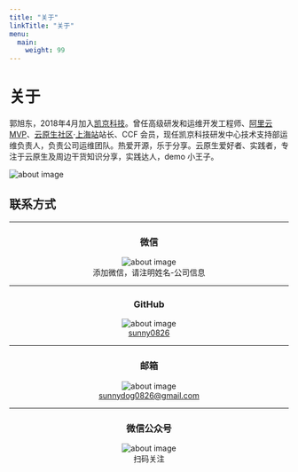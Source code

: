 ```yaml
---
title: "关于"
linkTitle: "关于"
menu:
  main:
    weight: 99
---
```

<div  class="row flex-xl-nowrap">
<div class="col-12 col-md-3 col-xl-2 td-sidebar d-print-none"></div>
<div class="d-none d-xl-block col-xl-2 td-toc d-print-none mt-5"></div>
<main class="col-12 col-md-6 col-xl-8 pl-md-5 pr-md-4" role="main">
<h1 class="section-title">关于</h1>
<div class="pageinfo pageinfo-primary">
  <div class="container">
    <div class="row align-items-center">
      <div class="col-md-8">
        <p>郭旭东，2018年4月加入<a href="https://www.keking.com">凯京科技</a>。曾任高级研发和运维开发工程师、<a href="https://mvp.aliyun.com/mvp/detail/426">阿里云MVP</a>、<a href="https://cloudnative.to/">云原生社区</a>·<a href="https://github.com/cloudnativeto/community/issues/51">上海站</a>站长、CCF 会员，现任凯京科技研发中心技术支持部运维负责人，负责公司运维团队。热爱开源，乐于分享。云原生爱好者、实践者，专注于云原生及周边干货知识分享，实践达人，demo 小王子。</p>
      </div>
      <div class="col-md-4 d-flex flex-row-reverse">
        <img class="img-fluid w-50 md-1" src="https://tva1.sinaimg.cn/large/ad5fbf65ly1ghekqqku0tj21hc280nes.jpg" alt="about image">
      </div>
    </div>
  </div>
</div>

## 联系方式

---

<center><h3 class="md-5">微信</h3></center>

<center><img class="img-fluid w-5" src="https://tva4.sinaimg.cn/large/ad5fbf65ly1ghelq5ndvkj2050050dfz.jpg" alt="about image"></center>

<center>添加微信，请注明姓名-公司信息</center>

---

<center><h3 class="md-5">GitHub</h3></center>

<center><img class="img-fluid w-5" src="https://tvax3.sinaimg.cn/large/ad5fbf65ly1ghelosouakj2050050745.jpg" alt="about image"></center>

<center><a href="https://github.com/sunny0826">sunny0826</a></center>

---

<center><h3 class="md-5">邮箱</h3></center>

<center><img class="img-fluid w-5" src="https://tvax3.sinaimg.cn/large/ad5fbf65ly1gheloxweaej2050050dfo.jpg" alt="about image"></center>

<center><a href="mailto:sunnydog0826@gmail.com">sunnydog0826@gmail.com</a></center>

---

<center><h3 class="md-5">微信公众号</h3></center>

<center><img class="img-fluid w-5" src="https://tva1.sinaimg.cn/large/ad5fbf65ly1ghelpfjpb8j205005074d.jpg" alt="about image"></center>

<center>扫码关注</center>
</main>
</div>